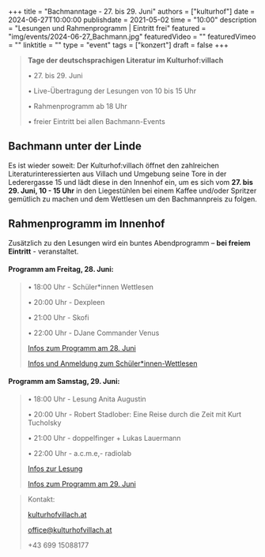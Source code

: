 +++
title = "Bachmanntage - 27. bis 29. Juni"
authors = ["kulturhof"]
date = 2024-06-27T10:00:00
publishdate = 2021-05-02
time = "10:00"
description = "Lesungen und Rahmenprogramm | Eintritt frei"
featured = "img/events/2024-06-27_Bachmann.jpg"
featuredVideo = ""
featuredVimeo = ""
linktitle = ""
type = "event"
tags = ["konzert"]
draft = false
+++

>**Tage der deutschsprachigen Literatur im Kulturhof:villach**
>
>•	27. bis 29. Juni
>
>•	Live-Übertragung der Lesungen von 10 bis 15 Uhr
>
>•	Rahmenprogramm ab 18 Uhr
>
>•	freier Eintritt bei allen Bachmann-Events
>


## Bachmann unter der Linde

Es ist wieder soweit: Der Kulturhof:villach öffnet den zahlreichen Literaturinteressierten aus Villach und Umgebung seine Tore in der Lederergasse 15 und lädt diese in den Innenhof ein, um es sich vom **27. bis 29. Juni, 10 - 15 Uhr** in den Liegestühlen bei einem Kaffee und/oder Spritzer gemütlich zu machen und dem Wettlesen um den Bachmannpreis zu folgen.

## Rahmenprogramm im Innenhof

Zusätzlich zu den Lesungen wird ein buntes Abendprogramm – **bei freiem Eintritt** - veranstaltet.


#### Programm am Freitag, 28. Juni:

>•	18:00 Uhr - Schüler\*innen Wettlesen
>
>•	20:00 Uhr - Dexpleen
>
>•	21:00 Uhr - Skofi
>
>•	22:00 Uhr - DJane Commander Venus
>
>[Infos zum Programm am 28. Juni](https://kulturhofvillach.at/events/2024/2024-06-28_bachmanntag1/)
>
>[Infos und Anmeldung zum Schüler\*innen-Wettlesen](https://kulturhofvillach.at/events/2024/2024-06-28_wettlesen/)


#### Programm am Samstag, 29. Juni:
>
>•	18:00 Uhr - Lesung Anita Augustin
>
>•	20:00 Uhr - Robert Stadlober: Eine Reise durch die Zeit mit Kurt Tucholsky
>
>•	21:00 Uhr - doppelfinger + Lukas Lauermann
>
>•	22:00 Uhr - a.c.m.e,- radiolab
>
>[Infos zur Lesung](https://kulturhofvillach.at/events/2024/2024-06-29_lesung/)
>
>[Infos zum Programm am 29. Juni](https://kulturhofvillach.at/events/2024/2024-06-29_bachmanntag2/)


>Kontakt:
>
>[kulturhofvillach.at](https://www.kulturhofvillach.at/)
>
>office@kulturhofvillach.at
>
>+43 699 15088177


